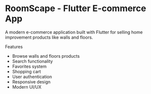 # RoomScape - Flutter E-commerce App

A modern e-commerce application built with Flutter for selling home improvement products like walls and floors.

Features

-  Browse walls and floors products
-  Search functionality
-  Favorites system
-  Shopping cart
-  User authentication
-  Responsive design
-  Modern UI/UX


